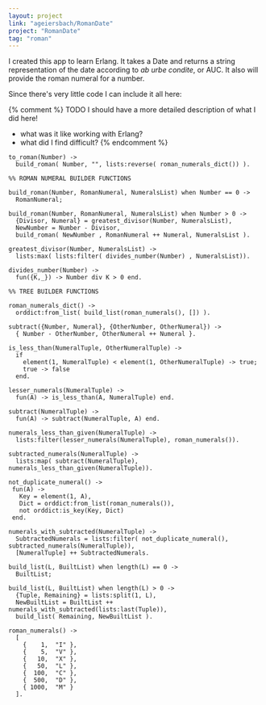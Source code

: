 ```yaml
---
layout: project
link: "ageiersbach/RomanDate"
project: "RomanDate"
tag: "roman"
---
```


I created this app to learn Erlang. It takes a Date and returns a string
representation of the date according to *ab urbe condite*, or AUC. It also
will provide the roman numeral for a number.

Since there's very little code I can include it all here:

{% comment %}
TODO
I should have a more detailed description of what I did here!
- what was it like working with Erlang?
- what did I find difficult?
{% endcomment %}

```
to_roman(Number) ->
  build_roman( Number, "", lists:reverse( roman_numerals_dict()) ).

%% ROMAN NUMERAL BUILDER FUNCTIONS

build_roman(Number, RomanNumeral, NumeralsList) when Number == 0 ->
  RomanNumeral;

build_roman(Number, RomanNumeral, NumeralsList) when Number > 0 ->
  {Divisor, Numeral} = greatest_divisor(Number, NumeralsList),
  NewNumber = Number - Divisor,
  build_roman( NewNumber , RomanNumeral ++ Numeral, NumeralsList ).

greatest_divisor(Number, NumeralsList) ->
  lists:max( lists:filter( divides_number(Number) , NumeralsList)).

divides_number(Number) ->
  fun({K,_}) -> Number div K > 0 end.

%% TREE BUILDER FUNCTIONS

roman_numerals_dict() ->
  orddict:from_list( build_list(roman_numerals(), []) ).

subtract({Number, Numeral}, {OtherNumber, OtherNumeral}) ->
  { Number - OtherNumber, OtherNumeral ++ Numeral }.

is_less_than(NumeralTuple, OtherNumeralTuple) ->
  if
    element(1, NumeralTuple) < element(1, OtherNumeralTuple) -> true;
    true -> false
  end.

lesser_numerals(NumeralTuple) ->
  fun(A) -> is_less_than(A, NumeralTuple) end.

subtract(NumeralTuple) ->
  fun(A) -> subtract(NumeralTuple, A) end.

numerals_less_than_given(NumeralTuple) ->
  lists:filter(lesser_numerals(NumeralTuple), roman_numerals()).

subtracted_numerals(NumeralTuple) ->
  lists:map( subtract(NumeralTuple), numerals_less_than_given(NumeralTuple)).

not_duplicate_numeral() ->
 fun(A) ->
   Key = element(1, A),
   Dict = orddict:from_list(roman_numerals()),
   not orddict:is_key(Key, Dict)
 end.

numerals_with_subtracted(NumeralTuple) ->
  SubtractedNumerals = lists:filter( not_duplicate_numeral(), subtracted_numerals(NumeralTuple)),
  [NumeralTuple] ++ SubtractedNumerals.

build_list(L, BuiltList) when length(L) == 0 ->
  BuiltList;

build_list(L, BuiltList) when length(L) > 0 ->
  {Tuple, Remaining} = lists:split(1, L),
  NewBuiltList = BuiltList ++ numerals_with_subtracted(lists:last(Tuple)),
  build_list( Remaining, NewBuiltList ).

roman_numerals() ->
  [
    {    1,  "I" },
    {    5,  "V" },
    {   10,  "X" },
    {   50,  "L" },
    {  100,  "C" },
    {  500,  "D" },
    { 1000,  "M" }
  ].
  ```
